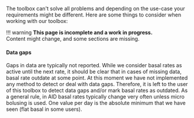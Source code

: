 The toolbox can't solve all problems and depending on the use-case your requirements might be different. Here are some things to consider when working with our toolbox:

!!! warning
    **This page is incomplete and a work in progress.**  
    Content might change, and some sections are missing.


#### Data gaps
Gaps in data are typically not reported. While we consider basal rates as active until the next rate, it should be clear that in cases of missing data, basal rate outdate at some point. At this moment we have not implemented any method to detect or deal with data gaps. Therefore, it is left to the user of this toolbox to detect data gaps and/or mark basal rates as outdated. As a general rule, in AID basal rates typically change very often unless micro bolusing is used. One value per day is the absolute minimum that we have seen (flat basal in some users).

